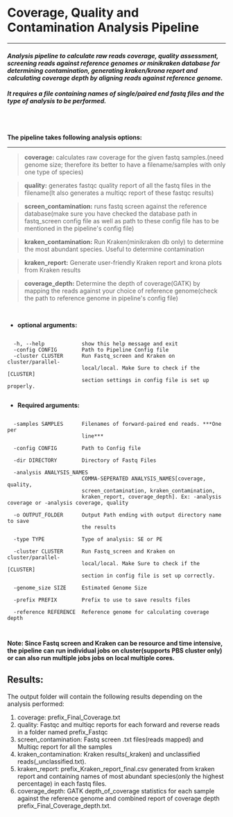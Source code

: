 # Coverage, Quality and Contamination Analysis Pipeline

***

#### <i>Analysis pipeline to calculate raw reads coverage, quality assessment, screening reads against reference genomes or minikraken database for determining contamination, generating kraken/krona report and calculating coverage depth by aligning reads against reference genome. 

#### It requires a file containing names of single/paired end fastq files and the type of analysis to be performed.</i>
<br>
<br>



**The pipeline takes following analysis options:**
***

> **coverage:** calculates raw coverage for the given fastq samples.(need genome size; therefore its better to have a filename/samples with only one type of species)

> **quality:** generates fastqc quality report of all the fastq files in the filename(It also generates a multiqc report of these fastqc results)

> **screen_contamination:** runs fastq screen against the reference database(make sure you have checked the database path in fastq_screen config file as well as path to these config file has to be mentioned in the pipeline's config file)

> **kraken_contamination:** Run Kraken(minikraken db only) to determine the most abundant species. Useful to determine contamination

> **kraken_report:** Generate user-friendly Kraken report and krona plots from Kraken results

> **coverage_depth:** Determine the depth of coverage(GATK) by mapping the reads against your choice of reference genome(check the path to reference genome in pipeline's config file)

<br>

- **optional arguments:**


```
  
  -h, --help            show this help message and exit
  -config CONFIG        Path to Pipeline Config file
  -cluster CLUSTER      Run Fastq_screen and Kraken on cluster/parallel-
                        local/local. Make Sure to check if the [CLUSTER]
                        section settings in config file is set up properly.
  
```

- **Required arguments:**


```

  -samples SAMPLES      Filenames of forward-paired end reads. ***One per
                        line***
                        
  -config CONFIG        Path to Config file
  
  -dir DIRECTORY        Directory of Fastq Files
  
  -analysis ANALYSIS_NAMES
                        COMMA-SEPERATED ANALYSIS_NAMES[coverage, quality,
                        screen_contamination, kraken_contamination,
                        kraken_report, coverage_depth]. Ex: -analysis coverage or -analysis coverage, quality
                        
  -o OUTPUT_FOLDER      Output Path ending with output directory name to save
                        the results
                                   
  -type TYPE            Type of analysis: SE or PE
  
  -cluster CLUSTER      Run Fastq_screen and Kraken on cluster/parallel-
                        local/local. Make Sure to check if the [CLUSTER]
                        section in config file is set up correctly.
                        
  -genome_size SIZE     Estimated Genome Size
  
  -prefix PREFIX        Prefix to use to save results files
  
  -reference REFERENCE  Reference genome for calculating coverage depth
                        


```

**Note: Since Fastq screen and Kraken can be resource and time intensive, the pipeline can run individual jobs on cluster(supports PBS cluster only) or can also run multiple jobs jobs on local multiple cores.**

## Results:

The output folder will contain the following results depending on the analysis performed:

1. coverage: prefix_Final_Coverage.txt 
2. quality: Fastqc and multiqc reports for each forward and reverse reads in a folder named prefix_Fastqc
3. screen_contamination: Fastq screen .txt files(reads mapped) and Multiqc report for all the samples
4. kraken_contamination: Kraken results(_kraken) and unclassified reads(_unclassified.txt). 
5. kraken_report: prefix_Kraken_report_final.csv generated from kraken report and containing names of most abundant species(only the highest percentage) in each fastq files.
6. coverage_depth: GATK depth_of_coverage statistics for each sample against the reference genome and combined report of coverage depth prefix_Final_Coverage_depth.txt.

